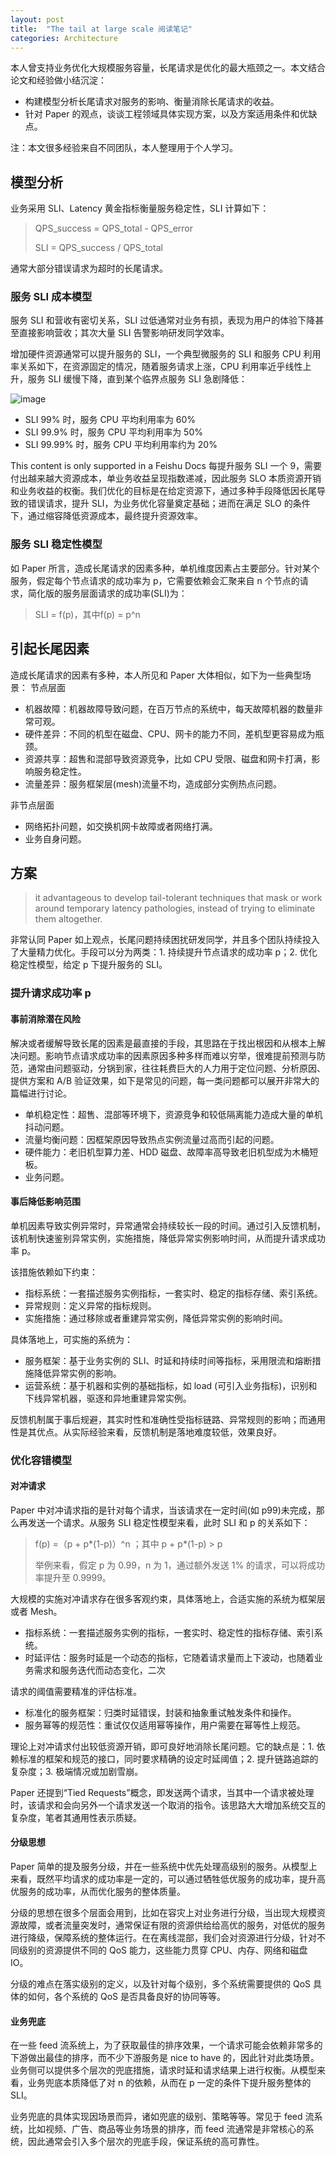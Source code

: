 ```yaml
---
layout: post
title:  "The tail at large scale 阅读笔记"
categories: Architecture
---
```


本人曾支持业务优化大规模服务容量，长尾请求是优化的最大瓶颈之一。本文结合论文和经验做小结沉淀：

- 构建模型分析长尾请求对服务的影响、衡量消除长尾请求的收益。
- 针对 Paper 的观点，谈谈工程领域具体实现方案，以及方案适用条件和优缺点。

注：本文很多经验来自不同团队，本人整理用于个人学习。


## 模型分析

业务采用 SLI、Latency 黄金指标衡量服务稳定性，SLI 计算如下：

>  QPS_success = QPS_total - QPS_error
> 
>  SLI = QPS_success / QPS_total

通常大部分错误请求为超时的长尾请求。

### 服务 SLI 成本模型

服务 SLI 和营收有密切关系，SLI 过低通常对业务有损，表现为用户的体验下降甚至直接影响营收；其次大量 SLI 告警影响研发同学效率。

增加硬件资源通常可以提升服务的 SLI，一个典型微服务的 SLI 和服务 CPU 利用率关系如下，在资源固定的情况，随着服务请求上涨，CPU 利用率近乎线性上升，服务 SLI 缓慢下降，直到某个临界点服务 SLI 急剧降低：

![image](https://wsfdl.oss-cn-qingdao.aliyuncs.com/tail-at-large-scale-sli.png)

- SLI 99% 时，服务 CPU 平均利用率为 60%
- SLI 99.9% 时，服务 CPU 平均利用率为 50%
- SLI 99.99% 时，服务 CPU 平均利用率约为 20%

This content is only supported in a Feishu Docs
每提升服务 SLI 一个 9，需要付出越来越大资源成本，单业务收益呈现指数递减，因此服务 SLO 本质资源开销和业务收益的权衡。我们优化的目标是在给定资源下，通过多种手段降低因长尾导致的错误请求，提升 SLI，为业务优化容量奠定基础；进而在满足 SLO 的条件下，通过缩容降低资源成本，最终提升资源效率。

### 服务 SLI 稳定性模型

如 Paper 所言，造成长尾请求的因素多种，单机维度因素占主要部分。针对某个服务，假定每个节点请求的成功率为 p，它需要依赖会汇聚来自 n 个节点的请求，简化版的服务层面请求的成功率(SLI)为：

> SLI = f(p)，其中f(p) =  p^n 

## 引起长尾因素

造成长尾请求的因素有多种，本人所见和 Paper 大体相似，如下为一些典型场景：
节点层面

- 机器故障：机器故障导致问题，在百万节点的系统中，每天故障机器的数量非常可观。
- 硬件差异：不同的机型在磁盘、CPU、网卡的能力不同，差机型更容易成为瓶颈。
- 资源共享：超售和混部导致资源竞争，比如 CPU 受限、磁盘和网卡打满，影响服务稳定性。
- 流量差异：服务框架层(mesh)流量不均，造成部分实例热点问题。

非节点层面

- 网络拓扑问题，如交换机网卡故障或者网络打满。
- 业务自身问题。

## 方案

> it advantageous to develop tail-tolerant techniques that mask or work around temporary latency pathologies, instead of trying to eliminate them altogether. 

非常认同 Paper 如上观点，长尾问题持续困扰研发同学，并且多个团队持续投入了大量精力优化。手段可以分为两类：1. 持续提升节点请求的成功率 p；2. 优化稳定性模型，给定 p 下提升服务的 SLI。

### 提升请求成功率 p

#### 事前消除潜在风险

解决或者缓解导致长尾的因素是最直接的手段，其思路在于找出根因和从根本上解决问题。影响节点请求成功率的因素原因多种多样而难以穷举，很难提前预测与防范，通常由问题驱动，分锅到家，往往耗费巨大的人力用于定位问题、分析原因、提供方案和 A/B 验证效果，如下是常见的问题，每一类问题都可以展开非常大的篇幅进行讨论。

- 单机稳定性：超售、混部等环境下，资源竞争和较低隔离能力造成大量的单机抖动问题。
- 流量均衡问题：因框架原因导致热点实例流量过高而引起的问题。
- 硬件能力：老旧机型算力差、HDD 磁盘、故障率高导致老旧机型成为木桶短板。
- 业务问题。

#### 事后降低影响范围

单机因素导致实例异常时，异常通常会持续较长一段的时间。通过引入反馈机制，该机制快速鉴别异常实例，实施措施，降低异常实例影响时间，从而提升请求成功率 p。

该措施依赖如下约束：

- 指标系统：一套描述服务实例指标，一套实时、稳定的指标存储、索引系统。
- 异常规则：定义异常的指标规则。
- 实施措施：通过移除或者重建异常实例，降低异常实例的影响时间。

具体落地上，可实施的系统为：

- 服务框架：基于业务实例的 SLI、时延和持续时间等指标，采用限流和熔断措施降低异常实例的影响。
- 运营系统：基于机器和实例的基础指标，如 load (可引入业务指标)，识别和下线异常机器，驱逐和异地重建异常实例。

反馈机制属于事后规避，其实时性和准确性受指标链路、异常规则的影响；而通用性是其优点。从实际经验来看，反馈机制是落地难度较低，效果良好。

### 优化容错模型

#### 对冲请求

Paper 中对冲请求指的是针对每个请求，当该请求在一定时间(如 p99)未完成，那么再发送一个请求。从服务 SLI 稳定性模型来看，此时 SLI 和 p 的关系如下：

> f(p) =（p + p*(1-p)）^n ；其中 p + p*(1-p) > p
> 
> 举例来看，假定 p 为 0.99，n 为 1，通过额外发送 1% 的请求，可以将成功率提升至 0.9999。

大规模的实施对冲请求存在很多客观约束，具体落地上，合适实施的系统为框架层或者 Mesh。

- 指标系统：一套描述服务实例的指标，一套实时、稳定性的指标存储、索引系统。
- 时延评估：服务时延是一个动态的指标，它随着请求量而上下波动，也随着业务需求和服务迭代而动态变化，二次

请求的阈值需要精准的评估标准。

- 标准化的服务框架：归类时延错误，封装和抽象重试触发条件和操作。
- 服务幂等的规范性：重试仅仅适用幂等操作，用户需要在幂等性上规范。

理论上对冲请求付出较低资源开销，即可良好地消除长尾问题。它的缺点是：1. 依赖标准的框架和规范的接口，同时要求精确的设定时延阈值；2. 提升链路追踪的复杂度；3. 极端情况或加剧雪崩。

Paper 还提到“Tied Requests”概念，即发送两个请求，当其中一个请求被处理时，该请求和会向另外一个请求发送一个取消的指令。该思路大大增加系统交互的复杂度，笔者其通用性表示质疑。

#### 分级思想

Paper 简单的提及服务分级，并在一些系统中优先处理高级别的服务。从模型上来看，既然平均请求的成功率是一定的，可以通过牺牲低优服务的成功率，提升高优服务的成功率，从而优化服务的整体质量。

分级的思想在很多个层面会用到，比如在容灾上对业务进行分级，当出现大规模资源故障，或者流量突发时，通常保证有限的资源供给给高优的服务，对低优的服务进行降级，保障系统的整体运行。在在离线混部，我们会对资源进行分级，针对不同级别的资源提供不同的 QoS 能力，这些能力贯穿 CPU、内存、网络和磁盘 IO。

分级的难点在落实级别的定义，以及针对每个级别，多个系统需要提供的 QoS 具体的如何，各个系统的 QoS 是否具备良好的协同等等。

#### 业务兜底

在一些 feed 流系统上，为了获取最佳的排序效果，一个请求可能会依赖非常多的下游做出最佳的排序，而不少下游服务是 nice to have 的，因此针对此类场景。业务侧可以提供多个层次的兜底措施，请求时延和请求结果上进行权衡。从模型来看，业务兜底本质降低了对 n 的依赖，从而在 p 一定的条件下提升服务整体的 SLI。

业务兜底的具体实现因场景而异，诸如兜底的级别、策略等等。常见于 feed 流系统，比如视频、广告、商品等业务场景的排序，而 feed 流通常是非常核心的系统，因此通常会引入多个层次的兜底手段，保证系统的高可靠性。